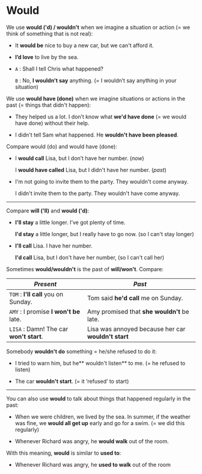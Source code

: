 # Would

We use **would ('d) / wouldn't** when we imagine a situation or action (= we think of something that is
not real):

- It **would be** nice to buy a new car, but we can't afford it.

- **I’d love** to live by the sea.

- `A` : Shall I tell Chris what happened?

   `B` : No, **I wouldn't say** anything.
(= I wouldn’t say anything in your situation)

We use **would have (done)** when we imagine situations
or actions in the past (= things that didn't happen):

- They helped us a lot. I don’t know what **we'd have done**
(= we would have done) without their help.

- I didn't tell Sam what happened. He **wouldn't have been pleased**.

Compare would (do) and would have (done):

- I **would call** Lisa, but I don’t have her number. (*now*)

    I **would have called** Lisa, but I didn't have her number. (*past*)

- I'm not going to invite them to the party. They wouldn't come anyway.

    I didn't invite them to the party. They wouldn't have come anyway.

---

Compare **will ('ll)** and **would ('d)**:

- **I'll stay** a little longer. I’ve got plenty of time.

    **I'd stay** a little longer, but I really have to go now. (so I can't stay longer)

- **I'll call** Lisa. I have her number.

    **I'd call** Lisa, but I don't have her number, (so I can't call her)

Sometimes **would/wouldn't** is the past of **will/won't**. Compare:

| *Present* | *Past* |
| --------- | ------ |
| `TOM` : **I'll call** you on Sunday. | Tom said **he'd call** me on Sunday.|
| `AMY` : I promise **I won't be** late. | Amy promised that **she wouldn't** be late. |
| `LISA` : Damn! The car **won't start**. | Lisa was annoyed because her car **wouldn't start** |

Somebody **wouldn't do** something = he/she refused to do it:

- I tried to warn him, but he** wouldn't listen** to me. (= he refused to listen)

- The car **wouldn't start**. (= it ‘refused’ to start)

---

You can also use **would** to talk about things that happened regularly in the past:

- When we were children, we lived by the sea. In summer, if the weather was fine, we **would all get up** early and go for a swim. (= we did this regularly)

- Whenever Richard was angry, he **would walk** out of the room.

With this meaning, **would** is similar to **used to**:

- Whenever Richard was angry, he **used to walk** out of the room

